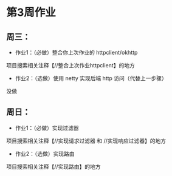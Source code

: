 # 第3周作业 #
## 周三： ##
- 作业1：（必做）整合你上次作业的 httpclient/okhttp

项目搜索相关注释【//整合上次作业httpclient】的地方

- 作业2：（选做）使用 netty 实现后端 http 访问（代替上一步骤）

没做

## 周日： ##

- 作业1：（必做）实现过滤器

项目搜索相关注释【//实现请求过滤器 和 //实现响应过滤器】的地方

- 作业2：（选做）实现路由

项目搜索相关注释【//实现路由】的地方